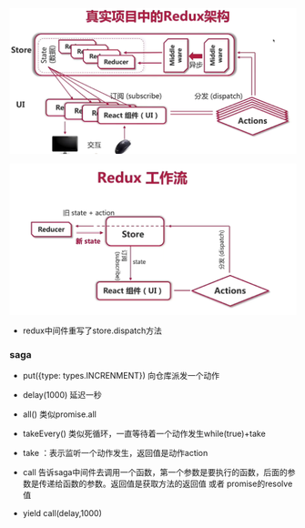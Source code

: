 ![image-20231202152411736](../../public/image-20231202152411736.png)

![image-20231202152912232](../../public/image-20231202152912232.png)

- redux中间件重写了store.dispatch方法

### saga

- put({type: types.INCRENMENT}) 向仓库派发一个动作

- delay(1000) 延迟一秒

- all() 类似promise.all

- takeEvery() 类似死循环，一直等待着一个动作发生while(true)+take
- take ：表示监听一个动作发生，返回值是动作action

- call 告诉saga中间件去调用一个函数，第一个参数是要执行的函数，后面的参数是传递给函数的参数。返回值是获取方法的返回值 或者 promise的resolve值

- yield call(delay,1000)